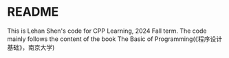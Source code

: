 # README
This is Lehan Shen's code for CPP Learning, 2024 Fall term.
The code mainly follows the content of the book The Basic of Programming(《程序设计基础》，南京大学)
